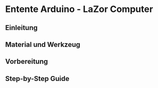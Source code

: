 # Entente Arduino - LaZor Computer

##  Einleitung


## Material und Werkzeug


## Vorbereitung


## Step-by-Step Guide

